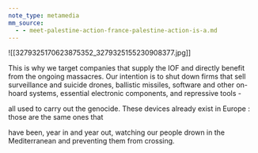 ```yaml
---
note_type: metamedia
mm_source:
  - - meet-palestine-action-france-palestine-action-is-a.md
---
```


![[3279325170623875352_3279325155230908377.jpg]]

This is why we target companies that supply the IOF
and directly benefit from the ongoing massacres.
Our intention is to shut down firms that sell
surveillance and suicide drones, ballistic missiles,
software and other on-hoard systems, essential
electronic components, and repressive tools -

all used to carry out the genocide. These devices
already exist in Europe : those are the same ones that

have been, year in and year out, watching our people
drown in the Mediterranean and preventing them
from crossing.


